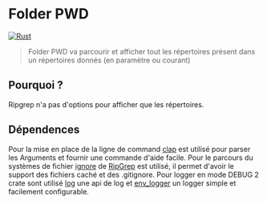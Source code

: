 # Folder PWD

[![Rust](https://github.com/Ttanesque/folder_pwd/actions/workflows/rust.yml/badge.svg)](https://github.com/Ttanesque/folder_pwd/actions/workflows/rust.yml)

> Folder PWD va parcourir et afficher tout les répertoires présent dans un répertoires donnés (en paramètre ou courant)

## Pourquoi ?

Ripgrep n'a pas d'options pour afficher que les répertoires.

## Dépendences

Pour la mise en place de la ligne de command [clap](https://lib.rs/crates/clap) est
utilisé pour parser les Arguments et fournir une commande d'aide facile.
Pour le parcours du systèmes de fichier [ignore](https://lib.rs/crates/ignore) de
[RipGrep](https://github.com/BurntSushi/ripgrep/) est utilisé, il permet d'avoir le 
support des fichiers caché et des .gitignore.
Pour logger en mode DEBUG 2 crate sont utilisé [log](https://lib.rs/crates/log) une
api de log et [env_logger](https://lib.rs/crates/env_logger) un logger simple et facilement configurable.

